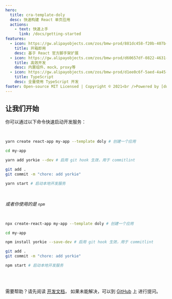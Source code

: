 ```yaml
---
hero:
  title: cra-template-doly
  desc: 快速构建 React 单页应用
  actions:
    - text: 快速上手
      link: /docs/getting-started
features:
  - icon: https://gw.alipayobjects.com/zos/bmw-prod/881dc458-f20b-407b-947a-95104b5ec82b/k79dm8ih_w144_h144.png
    title: 开箱即用
    desc: 基于 React 官方脚手架扩展
  - icon: https://gw.alipayobjects.com/zos/bmw-prod/d60657df-0822-4631-9d7c-e7a869c2f21c/k79dmz3q_w126_h126.png
    title: 高效开发
    desc: 内置组件、mock、proxy等
  - icon: https://gw.alipayobjects.com/zos/bmw-prod/d1ee0c6f-5aed-4a45-a507-339a4bfe076c/k7bjsocq_w144_h144.png
    title: TypeScript
    desc: 全量使用 TypeScript 开发
footer: Open-source MIT Licensed | Copyright © 2021<br />Powered by [dumi](https://d.umijs.org)
---
```


## 让我们开始

你可以通过以下命令快速启动开发服务：

<br/>

```bash
yarn create react-app my-app --template doly # 创建一个应用

cd my-app

yarn add yorkie --dev # 启用 git hook 生效，用于 commitlint

git add .
git commit -m "chore: add yorkie"

yarn start # 启动本地开发服务
```

<br/>

_或者你使用的是 `npm`_

<br/>

```bash
npx create-react-app my-app --template doly # 创建一个应用

cd my-app

npm install yorkie --save-dev # 启用 git hook 生效，用于 commitlint

git add .
git commit -m "chore: add yorkie"

npm start # 启动本地开发服务
```

<br/>
<br/>

需要帮助？请先阅读 [开发文档](/docs)， 如果未能解决，可以到 [GitHub](https://github.com/doly-dev/cra-template-doly/issues) 上 进行提问。
